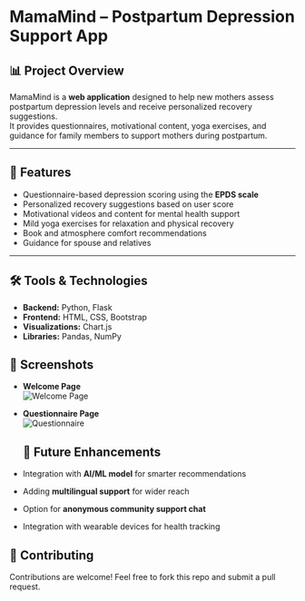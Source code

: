 ﻿# MamaMind – Postpartum Depression Support App

## 📊 Project Overview
MamaMind is a **web application** designed to help new mothers assess postpartum depression levels and receive personalized recovery suggestions.  
It provides questionnaires, motivational content, yoga exercises, and guidance for family members to support mothers during postpartum.

---

## 🚀 Features
- Questionnaire-based depression scoring using the **EPDS scale**  
- Personalized recovery suggestions based on user score  
- Motivational videos and content for mental health support  
- Mild yoga exercises for relaxation and physical recovery  
- Book and atmosphere comfort recommendations  
- Guidance for spouse and relatives  

---

 
## 🛠️ Tools & Technologies
- **Backend:** Python, Flask  
- **Frontend:** HTML, CSS, Bootstrap  
 - **Visualizations:** Chart.js  
- **Libraries:** Pandas, NumPy  

## 📸 Screenshots
- **Welcome Page**  
  ![Welcome Page](screenshots/welcome.png)

- **Questionnaire Page**  
  ![Questionnaire](screenshots/questionnaire.png)
 

  ## 📌 Future Enhancements
- Integration with **AI/ML model** for smarter recommendations  
- Adding **multilingual support** for wider reach  
- Option for **anonymous community support chat**  
- Integration with wearable devices for health tracking
  
## 🤝 Contributing
Contributions are welcome! Feel free to fork this repo and submit a pull request.


